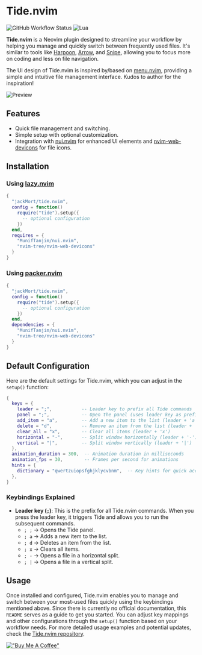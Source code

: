 # Tide.nvim

![GitHub Workflow Status](http://img.shields.io/github/actions/workflow/status/jackMort/tide.nvim/default.yml?branch=main&style=for-the-badge)
![Lua](https://img.shields.io/badge/Made%20with%20Lua-blueviolet.svg?style=for-the-badge&logo=lua)

**Tide.nvim** is a Neovim plugin designed to streamline your workflow by helping you manage and quickly switch between frequently used files. It's similar to tools like [Harpoon](https://github.com/ThePrimeagen/harpoon), [Arrow](https://github.com/Andersbakken/arrow), and [Snipe](https://github.com/leepark81/snipe.nvim), allowing you to focus more on coding and less on file navigation.

The UI design of Tide.nvim is inspired by/based on [menu.nvim](https://github.com/NvChad/menu), providing a simple and intuitive file management interface. Kudos to author for the inspiration!

![Preview](https://github.com/jackMort/tide.nvim/blob/media/preview.png?raw=true)

## Features

- Quick file management and switching.
- Simple setup with optional customization.
- Integration with [nui.nvim](https://github.com/MunifTanjim/nui.nvim) for enhanced UI elements and [nvim-web-devicons](https://github.com/nvim-tree/nvim-web-devicons) for file icons.

## Installation

### Using [lazy.nvim](https://github.com/folke/lazy.nvim)

```lua
{
  "jackMort/tide.nvim",
  config = function()
    require("tide").setup({
      -- optional configuration
    })
  end,
  requires = {
    "MunifTanjim/nui.nvim",
    "nvim-tree/nvim-web-devicons"
  }
}
```

### Using [packer.nvim](https://github.com/wbthomason/packer.nvim)

```lua
{
  "jackMort/tide.nvim",
  config = function()
    require("tide").setup({
      -- optional configuration
    })
  end,
  dependencies = {
    "MunifTanjim/nui.nvim",
    "nvim-tree/nvim-web-devicons"
  }
}
```

## Default Configuration

Here are the default settings for Tide.nvim, which you can adjust in the `setup()` function:

```lua
{
  keys = {
    leader = ";",           -- Leader key to prefix all Tide commands
    panel = ";",            -- Open the panel (uses leader key as prefix)
    add_item = "a",         -- Add a new item to the list (leader + 'a')
    delete = "d",           -- Remove an item from the list (leader + 'd')
    clear_all = "x",        -- Clear all items (leader + 'x')
    horizontal = "-",       -- Split window horizontally (leader + '-')
    vertical = "|",         -- Split window vertically (leader + '|')
  },
  animation_duration = 300,  -- Animation duration in milliseconds
  animation_fps = 30,        -- Frames per second for animations
  hints = {
    dictionary = "qwertzuiopsfghjklycvbnm",  -- Key hints for quick access
  },
}
```

### Keybindings Explained

- **Leader key (`;`)**: This is the prefix for all Tide.nvim commands. When you press the leader key, it triggers Tide and allows you to run the subsequent commands.
  - `; ;` → Opens the Tide panel.
  - `; a` → Adds a new item to the list.
  - `; d` → Deletes an item from the list.
  - `; x` → Clears all items.
  - `; -` → Opens a file in a horizontal split.
  - `; |` → Opens a file in a vertical split.

## Usage

Once installed and configured, Tide.nvim enables you to manage and switch between your most-used files quickly using the keybindings mentioned above. Since there is currently no official documentation, this `README` serves as a guide to get you started. You can adjust key mappings and other configurations through the `setup()` function based on your workflow needs.
For more detailed usage examples and potential updates, check the [Tide.nvim repository](https://github.com/jackMort/tide.nvim).


[!["Buy Me A Coffee"](https://www.buymeacoffee.com/assets/img/custom_images/orange_img.png)](https://www.buymeacoffee.com/jackMort)

